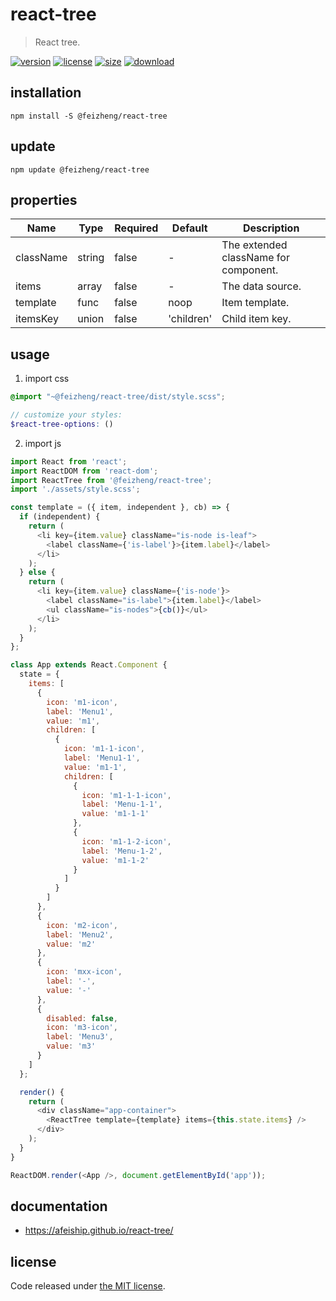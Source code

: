 # react-tree
> React tree.

[![version][version-image]][version-url]
[![license][license-image]][license-url]
[![size][size-image]][size-url]
[![download][download-image]][download-url]

## installation
```shell
npm install -S @feizheng/react-tree
```

## update
```shell
npm update @feizheng/react-tree
```

## properties
| Name      | Type   | Required | Default    | Description                           |
| --------- | ------ | -------- | ---------- | ------------------------------------- |
| className | string | false    | -          | The extended className for component. |
| items     | array  | false    | -          | The data source.                      |
| template  | func   | false    | noop       | Item template.                        |
| itemsKey  | union  | false    | 'children' | Child item key.                       |


## usage
1. import css
  ```scss
  @import "~@feizheng/react-tree/dist/style.scss";

  // customize your styles:
  $react-tree-options: ()
  ```
2. import js
  ```js
  import React from 'react';
  import ReactDOM from 'react-dom';
  import ReactTree from '@feizheng/react-tree';
  import './assets/style.scss';

  const template = ({ item, independent }, cb) => {
    if (independent) {
      return (
        <li key={item.value} className="is-node is-leaf">
          <label className={'is-label'}>{item.label}</label>
        </li>
      );
    } else {
      return (
        <li key={item.value} className={'is-node'}>
          <label className="is-label">{item.label}</label>
          <ul className="is-nodes">{cb()}</ul>
        </li>
      );
    }
  };

  class App extends React.Component {
    state = {
      items: [
        {
          icon: 'm1-icon',
          label: 'Menu1',
          value: 'm1',
          children: [
            {
              icon: 'm1-1-icon',
              label: 'Menu1-1',
              value: 'm1-1',
              children: [
                {
                  icon: 'm1-1-1-icon',
                  label: 'Menu-1-1',
                  value: 'm1-1-1'
                },
                {
                  icon: 'm1-1-2-icon',
                  label: 'Menu-1-2',
                  value: 'm1-1-2'
                }
              ]
            }
          ]
        },
        {
          icon: 'm2-icon',
          label: 'Menu2',
          value: 'm2'
        },
        {
          icon: 'mxx-icon',
          label: '-',
          value: '-'
        },
        {
          disabled: false,
          icon: 'm3-icon',
          label: 'Menu3',
          value: 'm3'
        }
      ]
    };

    render() {
      return (
        <div className="app-container">
          <ReactTree template={template} items={this.state.items} />
        </div>
      );
    }
  }

  ReactDOM.render(<App />, document.getElementById('app'));

  ```

## documentation
- https://afeiship.github.io/react-tree/


## license
Code released under [the MIT license](https://github.com/afeiship/react-tree/blob/master/LICENSE.txt).

[version-image]: https://img.shields.io/npm/v/@feizheng/react-tree
[version-url]: https://npmjs.org/package/@feizheng/react-tree

[license-image]: https://img.shields.io/npm/l/@feizheng/react-tree
[license-url]: https://github.com/afeiship/react-tree/blob/master/LICENSE.txt

[size-image]: https://img.shields.io/bundlephobia/minzip/@feizheng/react-tree
[size-url]: https://github.com/afeiship/react-tree/blob/master/dist/react-tree.min.js

[download-image]: https://img.shields.io/npm/dm/@feizheng/react-tree
[download-url]: https://www.npmjs.com/package/@feizheng/react-tree
